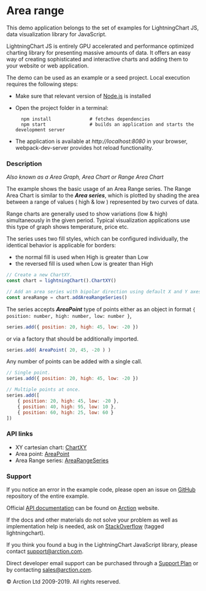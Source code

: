 # Area range

This demo application belongs to the set of examples for LightningChart JS, data visualization library for JavaScript.

LightningChart JS is entirely GPU accelerated and performance optimized charting library for presenting massive amounts of data. It offers an easy way of creating sophisticated and interactive charts and adding them to your website or web application.

The demo can be used as an example or a seed project. Local execution requires the following steps:

- Make sure that relevant version of [Node.js](https://nodejs.org/en/download/) is installed
- Open the project folder in a terminal:

        npm install              # fetches dependencies
        npm start                # builds an application and starts the development server

- The application is available at *http://localhost:8080* in your browser, webpack-dev-server provides hot reload functionality.

### Description 

*Also known as a Area Graph, Area Chart or Range Area Chart*

The example shows the basic usage of an Area Range series. The Range Area Chart is similar to the ***Area series***, which is plotted by shading the area between a range of values ( high & low ) represented by two curves of data. 

Range charts are generally used to show variations (low & high) simultaneously in the given period. Typical visualization applications use this type of graph shows temperature, price etc.

The series uses two fill styles, which can be configured individually, the identical behavior is applicable for borders:
 - the normal fill is used when High is greater than Low
 - the reversed fill is used when Low is greater than High

```javascript
// Create a new ChartXY.
const chart = lightningChart().ChartXY()

// Add an area series with bipolar direction using default X and Y axes.
const areaRange = chart.addAreaRangeSeries()
```

The series accepts ***AreaPoint*** type of points either as an object in format `{ position: number, high: number, low: number }`,

```javascript
series.add({ position: 20, high: 45, low: -20 })
```

or via a factory that should be additionally imported.

```javascript
series.add( AreaPoint( 20, 45, -20 ) )
```

Any number of points can be added with a single call.

```javascript
// Single point.
series.add({ position: 20, high: 45, low: -20 })

// Multiple points at once.
series.add([
    { position: 20, high: 45, low: -20 },
    { position: 40, high: 95, low: 10 },
    { position: 60, high: 25, low: 60 }
])
```

### API links

* XY cartesian chart: [ChartXY][]
* Area point: [AreaPoint][]
* Area Range series: [AreaRangeSeries][]


### Support

If you notice an error in the example code, please open an issue on [GitHub][0] repository of the entire example.

Official [API documentation][1] can be found on [Arction][2] website.

If the docs and other materials do not solve your problem as well as implementation help is needed, ask on [StackOverflow][3] (tagged lightningchart).

If you think you found a bug in the LightningChart JavaScript library, please contact support@arction.com.

Direct developer email support can be purchased through a [Support Plan][4] or by contacting sales@arction.com.

© Arction Ltd 2009-2019. All rights reserved.

[0]: https://github.com/Arction/
[1]: https://www.arction.com/lightningchart-js-api-documentation/
[2]: https://www.arction.com
[3]: https://stackoverflow.com/questions/tagged/lightningchart
[4]: https://www.arction.com/support-services/

[AreaPoint]: https://www.arction.com/lightningchart-js-api-documentation/v1.0.0/interfaces/areapoint.html
[AreaRangeSeries]: https://www.arction.com/lightningchart-js-api-documentation/v1.0.0/classes/arearangeseries.html
[ChartXY]: https://www.arction.com/lightningchart-js-api-documentation/v1.0.0/classes/chartxy.html